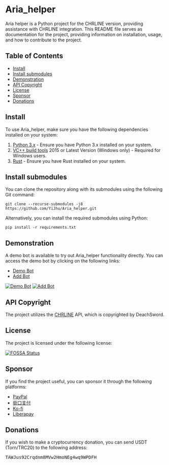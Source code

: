 

  <h1>Aria_helper</h1>
  <p>Aria helper is a Python project for the CHRLINE version, providing assistance with CHRLINE integration. This README
    file serves as documentation for the project, providing information on installation, usage, and how to contribute to
    the project.</p>

  <h2>Table of Contents</h2>
  <ul>
    <li><a href="#install">Install</a></li>
    <li><a href="#install-submodules">Install submodules</a></li>
    <li><a href="#demonstration">Demonstration</a></li>
    <li><a href="#api-copyright">API Copyright</a></li>
    <li><a href="#license">License</a></li>
    <li><a href="#sponsor">Sponsor</a></li>
    <li><a href="#donations">Donations</a></li>
  </ul>

  <h2 id="install">Install</h2>
  <p>To use Aria_helper, make sure you have the following dependencies installed on your system:</p>
  <ol>
    <li><a href="https://python.org">Python 3.x</a> - Ensure you have Python 3.x installed on your system.</li>
    <li><a href="https://visualstudio.microsoft.com/downloads">VC++ build tools</a> 2015 or Latest Version (Windows only)
      - Required for Windows users.</li>
    <li><a href="https://rust-lang.org">Rust</a> - Ensure you have Rust installed on your system.</li>
  </ol>

  <h2 id="install-submodules">Install submodules</h2>
  <p>You can clone the repository along with its submodules using the following Git command:</p>
  <pre><code>git clone --recurse-submodules -j8 https://github.com/YiJhu/Aria_helper.git</code></pre>
  <p>Alternatively, you can install the required submodules using Python:</p>
  <pre><code>pip install -r requirements.txt</code></pre>

  <h2 id="demonstration">Demonstration</h2>
  <p>A demo bot is available to try out Aria_helper functionality directly. You can access the demo bot by clicking on
    the following links:</p>
  <ul>
    <li><a href="https://line.me/R/ti/p/g3c8dOwDFb">Demo Bot</a></li>
    <li><a href="https://line.me/R/ti/p/g3c8dOwDFb">Add Bot</a></li>
  </ul>
  <a href="https://line.me/R/ti/p/g3c8dOwDFb"><img
      src="https://github.com/YiJhu/Aria_helper/blob/main/docs/demon.png" alt="Demo Bot"></a>
  <a href="https://line.me/R/ti/p/g3c8dOwDFb"><img
      src="https://github.com/YiJhu/Aria_helper/blob/main/docs/add.png" alt="Add Bot"></a>

  <h2 id="api-copyright">API Copyright</h2>
  <p>The project utilizes the <a href="https://github.com/DeachSword/CHRLINE">CHRLINE</a> API, which is copyrighted by
    DeachSword.</p>

  <h2 id="license">License</h2>
  <p>The project is licensed under the following license:</p>
  <a href="https://app.fossa.com/projects/git%2Bgithub.com%2FYiJhu%2FAria_helper?ref=badge_large"><img
      src="https://app.fossa.com/api/projects/git%2Bgithub.com%2FYiJhu%2FAria_helper.svg?type=large"
      alt="FOSSA Status"></a>

  <h2 id="sponsor">Sponsor</h2>
  <p>If you find the project useful, you can sponsor it through the following platforms:</p>
  <ul>
    <li><a href="www.paypal.me/YiJhu486">PayPal</a></li>
    <li><a href="https://www.jkopay.com/transfer?j=Transfer:908589779">街口支付</a></li>
    <li><a href="https://ko-fi.com/Z8Z5D0PMY">Ko-fi</a></li>
    <li><a href="https://liberapay.com/LH/donate">Liberapay</a></li>
  </ul>

  <h2 id="donations">Donations</h2>
  <p>If you wish to make a cryptocurrency donation, you can send USDT (Torn/TRC20) to the following address:</p>
  <pre>TAWJus92Crqdnm8MVw2HmoNEg4wq9WPDFH</pre>
